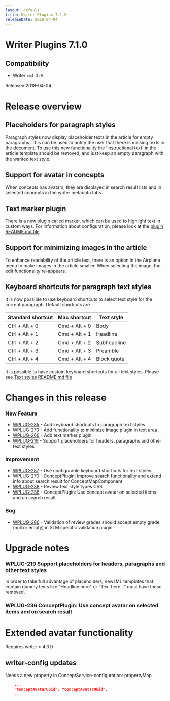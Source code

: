 ```yaml
---
layout: default
title: Writer Plugins 7.1.0
releaseDate: 2018-04-04
---
```

<div class="jumbotron">
    <h1>Writer Plugins 7.1.0</h1>    
    <h2>Compatibility</h2>
    <ul>
        <li>Writer <code>>=4.3.0</code></li>
    </ul>
</div>

Released 2018-04-04


# Release overview 

## Placeholders for paragraph styles
Paragraph styles now display placeholder texts in the article for empty paragraphs. This can be used to notify the user that there is missing texts in the document. To use this new functionality the 'instructional text' in the article template should be removed, and just keep an empty paragraph with the wanted text style.

## Support for avatar in concepts
When concepts has avatars, they are displayed in search result lists and in selected concepts in the writer metadata tabs.

## Text marker plugin
There is a new plugin called marker, which can be used to highlight text  in custom ways. For information about configuration, please look at the [plugin README.md file](https://github.com/Infomaker/NPWriterPluginBundle/blob/7.1.0/plugins/se.infomaker.marker/README.md)

## Support for minimizing images in the article
To enhance readability of the article text, there is an option in the Airplane menu to make images in the article smaller. When selecting the image, the edit functionality re-appears.

## Keyboard shortcuts for paragraph text styles
It is now possible to use keyboard shortcuts to select text style for the current paragraph. Default shortcuts are

| Standard shortcut | Mac shortcut | Text style |
|---|---|---|
| Ctrl + Alt + 0 | Cmd + Alt + 0 | Body |
| Ctrl + Alt + 1 | Cmd + Alt + 1 |  Headline |
| Ctrl + Alt + 2 | Cmd + Alt + 2 |  Subheadline |
| Ctrl + Alt + 3 | Cmd + Alt + 3 |  Preamble |
| Ctrl + Alt + 4 | Cmd + Alt + 4 |  Block quote |

It is possible to have custom keyboard shortcuts for all text styles. Please see [Text styles README.md file](https://github.com/Infomaker/NPWriterPluginBundle/blob/7.1.0/plugins/textstyles/README.md)  

# Changes in this release  


### New Feature 

 * [WPLUG-285](https://jira.infomaker.se/browse/WPLUG-285) - Add keyboard shortcuts to paragraph text styles 
 * [WPLUG-273](https://jira.infomaker.se/browse/WPLUG-273) - Add functionality to minimize Image plugin in text area 
 * [WPLUG-266](https://jira.infomaker.se/browse/WPLUG-266) - Add text marker plugin 
 * [WPLUG-219](https://jira.infomaker.se/browse/WPLUG-219) - Support placeholders for headers, paragraphs and other text styles 


### Improvement 

 * [WPLUG-287](https://jira.infomaker.se/browse/WPLUG-287) - Use configurable keyboard shortcuts for text styles 
 * [WPLUG-270](https://jira.infomaker.se/browse/WPLUG-270) - ConceptPlugin: Improve search functionality and extend info about search result for ConceptMapComponent 
 * [WPLUG-238](https://jira.infomaker.se/browse/WPLUG-238) - Review text style types CSS 
 * [WPLUG-236](https://jira.infomaker.se/browse/WPLUG-236) - ConceptPlugin: Use concept avatar on selected items and on search result 


### Bug 

 * [WPLUG-286](https://jira.infomaker.se/browse/WPLUG-286) - Validation of review grades should accept empty grade (null or empty) in SLM specific validation plugin 




# Upgrade notes  
          
### WPLUG-219 Support placeholders for headers, paragraphs and other text styles 
In order to take full advantage of placeholders, newsML templates that contain dummy texts like "Headline here" or "Text here..." must have these removed.             
### WPLUG-236 ConceptPlugin: Use concept avatar on selected items and on search result 
# Extended avatar functionality

Requires writer > 4.3.0

## writer-config updates
Needs a new property in ConceptService-configuration: propertyMap

```json
    ...
    "ConceptAvatarUuid": "ConceptAvatarUuid",
    ...
```        

